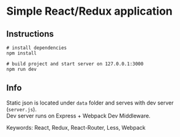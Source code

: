# Simple React/Redux application

## Instructions
```
# install dependencies
npm install

# build project and start server on 127.0.0.1:3000
npm run dev
```

## Info
Static json is located under `data` folder and serves with dev server (`server.js`).  
Dev server runs on Express + Webpack Dev Middleware.  
  
  
Keywords: React, Redux, React-Router, Less, Webpack
